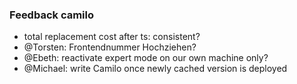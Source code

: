 



### Feedback camilo

- total replacement cost after ts: consistent?
- @Torsten: Frontendnummer Hochziehen?
- @Ebeth: reactivate expert mode on our own machine only?
- @Michael: write Camilo once newly cached version is deployed
